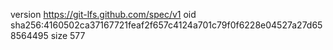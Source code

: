 version https://git-lfs.github.com/spec/v1
oid sha256:4160502ca37167721feaf2f657c4124a701c79f0f6228e04527a27d658564495
size 577
